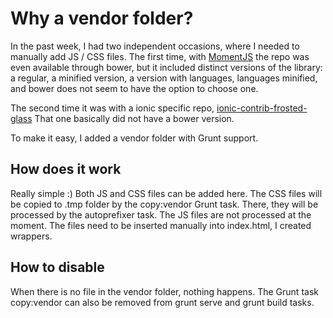 # Why a vendor folder?

In the past week, I had two independent occasions, where I needed to manually add JS / CSS files. The first time, with [MomentJS](http://momentjs.com/) the repo was even available through bower, but it included distinct versions of the library: a regular, a minified version, a version with languages, languages minified, and bower does not seem to have the option to choose one.

The second time it was with a ionic specific repo, [ionic-contrib-frosted-glass](https://github.com/driftyco/ionic-contrib-frosted-glass) That one basically did not have a bower version.

To make it easy, I added a vendor folder with Grunt support.

## How does it work

Really simple :) Both JS and CSS files can be added here. The CSS files will be copied to .tmp folder by the copy:vendor Grunt task. There, they will be processed by the autoprefixer task. The JS files are not processed at the moment. The files need to be inserted manually into index.html, I created wrappers.

## How to disable

When there is no file in the vendor folder, nothing happens. The Grunt task copy:vendor can also be removed from grunt serve and grunt build tasks.